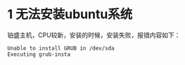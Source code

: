 # 1 无法安装ubuntu系统

铂盛主机，CPU较新，安装的时候，安装失败，报错内容如下：

```
Unable to install GRUB in /dev/sda
Executing grub-insta
```
<!--stackedit_data:
eyJoaXN0b3J5IjpbMTk1NzkzNjAyNF19
-->